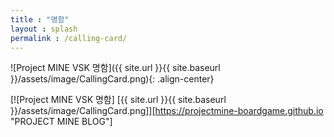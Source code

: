 ```yaml
---
title : "명함"
layout : splash
permalink : /calling-card/
---
```



![Project MINE VSK 명함]({{ site.url }}{{ site.baseurl }}/assets/image/CallingCard.png){: .align-center}


[![Project MINE VSK 명함] [{{ site.url }}{{ site.baseurl }}/assets/image/CallingCard.png]][https://projectmine-boardgame.github.io "PROJECT MINE BLOG"]
